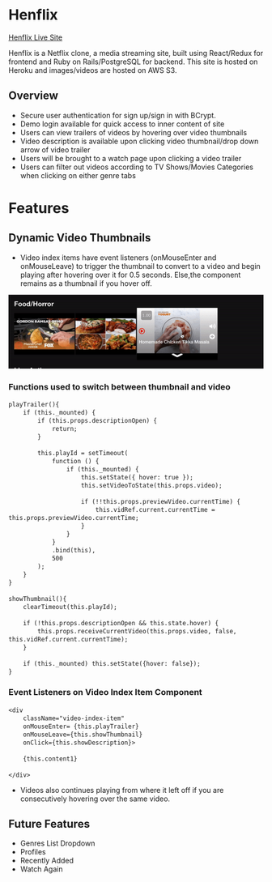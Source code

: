 # Henflix
[Henflix Live Site](https://henflix.herokuapp.com)

Henflix is a Netflix clone, a media streaming site, built using React/Redux for frontend and Ruby on Rails/PostgreSQL for backend. This site is hosted on Heroku and images/videos are hosted on AWS S3.

## Overview
* Secure user authentication for sign up/sign in with BCrypt.
* Demo login available for quick access to inner content of site
* Users can view trailers of videos by hovering over video thumbnails
* Video description is available upon clicking video thumbnail/drop down arrow of video trailer
* Users will be brought to a watch page upon clicking a video trailer
* Users can filter out videos according to TV Shows/Movies Categories when clicking on either genre tabs


# Features

## Dynamic Video Thumbnails

- Video index items have event listeners (onMouseEnter and onMouseLeave) to trigger the thumbnail to convert to a video and begin playing after hovering over it for 0.5 seconds. Else,the component remains as a thumbnail if you hover off.

![](./app/assets/images/dynamic_video_thumbnail.gif)

### Functions used to switch between thumbnail and video

    playTrailer(){
        if (this._mounted) {
            if (this.props.descriptionOpen) {
                return;
            }
            
            this.playId = setTimeout(
                function () {
                    if (this._mounted) {
                        this.setState({ hover: true });
                        this.setVideoToState(this.props.video);
    
                        if (!!this.props.previewVideo.currentTime) {
                            this.vidRef.current.currentTime = this.props.previewVideo.currentTime;
                        }
                    }
                }   
                .bind(this),
                500
            );  
        }
    }

    showThumbnail(){
        clearTimeout(this.playId);

        if (!this.props.descriptionOpen && this.state.hover) {
            this.props.receiveCurrentVideo(this.props.video, false, this.vidRef.current.currentTime);
        }

        if (this._mounted) this.setState({hover: false});
    }

### Event Listeners on Video Index Item Component

    <div 
        className="video-index-item"
        onMouseEnter= {this.playTrailer}
        onMouseLeave={this.showThumbnail}
        onClick={this.showDescription}>
        
        {this.content1}

    </div>




- Videos also continues playing from where it left off if you are consecutively hovering over the same video. 


## Future Features
* Genres List Dropdown
* Profiles
* Recently Added
* Watch Again